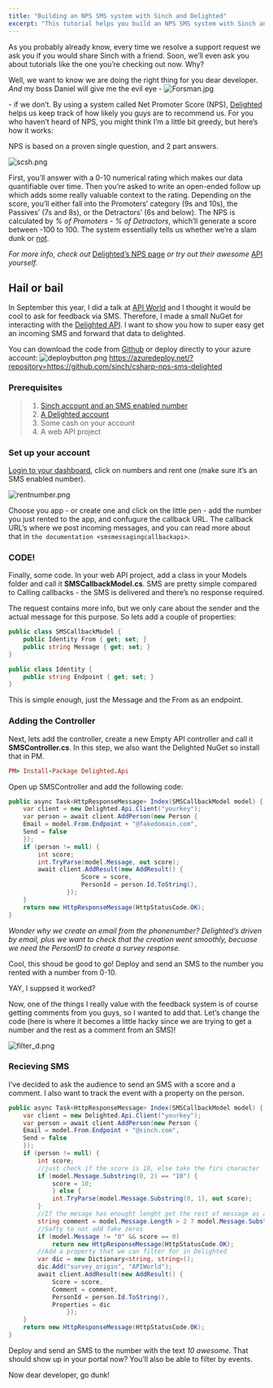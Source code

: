 ```yaml
---
title: "Building an NPS SMS system with Sinch and Delighted"
excerpt: "This tutorial helps you build an NPS SMS system with Sinch and Delighted. By using a system called Net Promoter Score (NPS), https://delighted.com helps you keep track of how likely your users are to recommend you."
---
```

As you probably already know, every time we resolve a support request we ask you if you would share Sinch with a friend. Soon, we’ll even ask you about tutorials like the one you’re checking out now. Why?

Well, we want to know we are doing the right thing for you dear developer. *And* my boss Daniel will give me the evil eye -
![Forsman.jpg](https://files.readme.io/f6a2a38-Forsman.jpg)

\- if we don’t. By using a system called Net Promoter Score (NPS), [Delighted](https://delighted.com/) helps us keep track of how likely you guys are to recommend us. For you who haven’t heard of NPS, you might think I’m a little bit greedy, but here’s how it works:

NPS is based on a proven single question, and 2 part answers.

![scsh.png](https://files.readme.io/63c91a9-scsh.png)

First, you’ll answer with a 0-10 numerical rating which makes our data quantifiable over time. Then you’re asked to write an open-ended follow up which adds some really valuable context to the rating. Depending on the score, you’ll either fall into the Promoters’ category (9s and 10s), the Passives’ (7s and 8s), or the Detractors’ (6s and below). The NPS is calculated by *% of Promoters - % of Detractors*, which’ll generate a score between -100 to 100. The system essentially tells us whether we’re a slam dunk or [not](http://www.reactiongifs.com/r/slam-dunk.gif).

*For more info, check out* [Delighted’s NPS page](https://delighted.com/net-promoter-score) *or try out their awesome* [API](https://delighted.com/docs/api\)) *yourself.*

## Hail or bail

In September this year, I did a talk at [API World](http://integrate2015.sched.org/speaker/christian64?iframe=no&w=i:0;&sidebar=yes&bg=no&utm_source=Sinch+Partners&utm_campaign=a442daf0b7-Newsletter_September_v29_16_2015&utm_medium=email&utm_term=0_424b5acd88-a442daf0b7-132935801#.VgKvaSCqpBd) and I thought it would be cool to ask for feedback via SMS. Therefore, I made a small NuGet for interacting with the [Delighted API](https://www.nuget.org/packages/Delighted.Api/0.1.1.1). I want to show you how to super easy get an incoming SMS and forward that data to delighted.

You can download the code from [Github](https://github.com/sinch/csharp-nps-sms-delighted) or deploy directly to your azure account:
![deploybutton.png](https://files.readme.io/0b42044-deploybutton.png)
https://azuredeploy.net/?repository=https://github.com/sinch/csharp-nps-sms-delighted

### Prerequisites

> 1.  [Sinch account and an SMS enabled number](https://portal.sinch.com/#/signup)
> 2.  [A Delighted account](https://delighted.com/)
> 3.  Some cash on your account
> 4.  A web API project

### Set up your account

[Login to your dashboard](https://portal.sinch.com/#/login), click on numbers and rent one (make sure it’s an SMS enabled number).

![rentnumber.png](https://files.readme.io/47e3aa3-rentnumber.png)

Choose you app - or create one and click on the little pen - add the number you just rented to the app, and confugure the callback URL. The callback URL’s where we post incoming messages, and you can read more about that in `the documentation <smsmessagingcallbackapi>`.

### CODE\!

Finally, some code. In your web API project, add a class in your Models folder and call it **SMSCallbackModel.cs**. SMS are pretty simple compared to Calling callbacks - the SMS is delivered and there’s no response required.

The request contains more info, but we only care about the sender and the actual message for this purpose. So lets add a couple of properties:

```csharp
public class SMSCallbackModel {
    public Identity From { get; set; }
    public string Message { get; set; }
}

public class Identity {
    public string Endpoint { get; set; }
}
```

This is simple enough, just the Message and the From as an endpoint.

### Adding the Controller

Next, lets add the controller, create a new Empty API controller and call it **SMSController.cs**. In this step, we also want the Delighted NuGet so install that in PM.

```ruby
PM> Install-Package Delighted.Api
```

Open up SMSController and add the following code:

```csharp
public async Task<HttpResponseMessage> Index(SMSCallbackModel model) {
    var client = new Delighted.Api.Client("yourkey");
    var person = await client.AddPerson(new Person {
    Email = model.From.Endpoint + "@fakedomain.com",
    Send = false
    });
    if (person != null) {
        int score;
        int.TryParse(model.Message, out score);
        await client.AddResult(new AddResult() {
                    Score = score,
                    PersonId = person.Id.ToString(),
                });
    }
    return new HttpResponseMessage(HttpStatusCode.OK);
}
```

*Wonder why we create an email from the phonenumber? Delighted’s driven by email, plus we want to check that the creation went smoothly, becuase we need the PersonID to create a survey response.*

Cool, this shoud be good to go\! Deploy and send an SMS to the number you rented with a number from 0-10.

YAY, I suppsed it worked?

Now, one of the things I really value with the feedback system is of course getting comments from you guys, so I wanted to add that. Let’s change the code (here is where it becomes a little hacky since we are trying to get a number and the rest as a comment from an SMS)\!

![filter_d.png](https://files.readme.io/0efda3b-filter_d.png)

### Recieving SMS

I’ve decided to ask the audience to send an SMS with a score and a comment. I also want to track the event with a property on the person.

```csharp
public async Task<HttpResponseMessage> Index(SMSCallbackModel model) {
    var client = new Delighted.Api.Client("yourkey");
    var person = await client.AddPerson(new Person {
    Email = model.From.Endpoint + "@sinch.com",
    Send = false
    });
    if (person != null) {
        int score;
        //just check if the score is 10, else take the firs character 
        if (model.Message.Substring(0, 2) == "10") {
            score = 10;
            } else {
            int.TryParse(model.Message.Substring(0, 1), out score);
        }
        //If the mesage has enought lenght get the rest of message as a comment
        string comment = model.Message.Length > 2 ? model.Message.Substring(score == 10 ? 2 : 1) : "";
        //Safty to not add fake zeros        
        if (model.Message != "0" && score == 0)
            return new HttpResponseMessage(HttpStatusCode.OK);
        //Add a property that we can filter for in Delighted  
        var dic = new Dictionary<string, string>();
        dic.Add("survey_origin", "APIWorld");
        await client.AddResult(new AddResult() {
            Score = score,
            Comment = comment,
            PersonId = person.Id.ToString(),
            Properties = dic
                });
    }
    return new HttpResponseMessage(HttpStatusCode.OK);
}
```

Deploy and send an SMS to the number with the text *10 awesome*. That should show up in your portal now? You’ll also be able to filter by events.

Now dear developer, go dunk\!